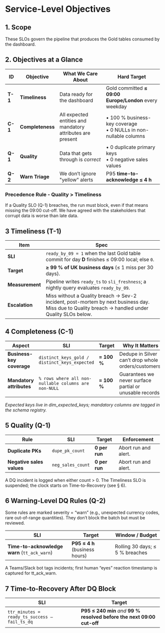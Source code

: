 # Service-Level Objectives

## 1. Scope
These SLOs govern the pipeline that produces the Gold tables consumed by the dashboard.

## 2. Objectives at a Glance
| ID      | Objective        | What We Care About                                         | Hard Target                                                        |
| ------- | ---------------- | ---------------------------------------------------------- | ------------------------------------------------------------------ |
| **T-1** | **Timeliness**   | Data ready for the dashboard                               | Gold committed **≤ 09:00 Europe/London** every weekday             |
| **C-1** | **Completeness** | All expected entities and mandatory attributes are present | • 100 % business-key coverage<br>• 0 NULLs in non-nullable columns |
| **Q-1** | **Quality**      | Data that gets through is *correct*                        | • 0 duplicate primary keys<br>• 0 negative sales values            |
| **Q-2** | **Warn Triage**  | We don’t ignore "yellow" alerts                            | P95 **time-to-acknowledge ≤ 4 h**                                  |


### Precedence Rule - Quality > Timeliness
If a Quality SLO (Q-1) breaches, the run must block, even if that means missing the 09:00 cut-off. We have agreed with the stakeholders that corrupt data is worse than late data.

## 3 Timeliness (T-1)
| Item            | Spec                                                                                                                                                 |
| --------------- | ---------------------------------------------------------------------------------------------------------------------------------------------------- |
| **SLI**         | `ready_by_09 = 1` when the last Gold table commit for day **D** finishes ≤ 09:00 local; else `0`.                                                    |
| **Target**      | **≥ 99 % of UK business days** (≤ 1 miss per 30 days).                                                                                               |
| **Measurement** | Pipeline writes `ready_ts` to `sli_freshness`; a nightly query evaluates `ready_by_09`.                                                              |
| **Escalation**  | Miss without a Quality breach → Sev-2 incident, post-mortem by next business day. <br>Miss due to Quality breach → handled under Quality SLOs below. |


## 4 Completeness (C-1)
| Aspect                    | SLI                                                  | Target      | Why It Matters                                           |
| ------------------------- | ---------------------------------------------------- | ----------- | -------------------------------------------------------- |
| **Business-key coverage** | `distinct_keys_gold / distinct_keys_expected`        | **= 100 %** | Dedupe in Silver can’t drop whole orders/customers.      |
| **Mandatory attributes**  | `% rows where all non-nullable columns are non-NULL` | **= 100 %** | Guarantees we never surface partial or unusable records. |


*Expected keys live in dim_expected_keys; mandatory columns are tagged in the schema registry.*

## 5 Quality (Q-1)
| Rule                      | SLI               | Target        | Enforcement                       |
| ------------------------- | ----------------- | ------------- | --------------------------------- |
| **Duplicate PKs**         | `dupe_pk_count`   | **0 per run** | Abort run and alert.              |
| **Negative sales values** | `neg_sales_count` | **0 per run** | Abort run and alert.              |


A DQ incident is logged when either count > 0.
The Timeliness SLO is suspended; the clock starts on Time-to-Recovery (see § 6).

## 6 Warning-Level DQ Rules (Q-2)
Some rules are marked severity = “warn” (e.g., unexpected currency codes, rare out-of-range quantities). They don’t block the batch but must be reviewed.

| SLI                                          | Target                         | Window / Budget                 |
| -------------------------------------------- | ------------------------------ | ------------------------------- |
| **Time-to-acknowledge warn** (`tt_ack_warn`) | **P95 ≤ 4 h** (business hours) | Rolling 30 days; ≤ 5 % breaches |


A Teams/Slack bot tags incidents; first human “eyes” reaction timestamp is captured for tt_ack_warn.

## 7 Time-to-Recovery After DQ Block
| SLI                                           | Target                                                                  |
| --------------------------------------------- | ----------------------------------------------------------------------- |
| `ttr_minutes = ready_ts_success – fail_ts_dq` | **P95 ≤ 240 min** *and* **99 % resolved before the next 09:00 cut-off** |

